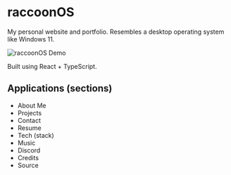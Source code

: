# raccoonOS

My personal website and portfolio. Resembles a desktop operating system like Windows 11.

![raccoonOS Demo](github/demo.gif)

Built using React + TypeScript.

## Applications (sections)

- About Me
- Projects
- Contact
- Resume
- Tech (stack)
- Music
- Discord
- Credits
- Source